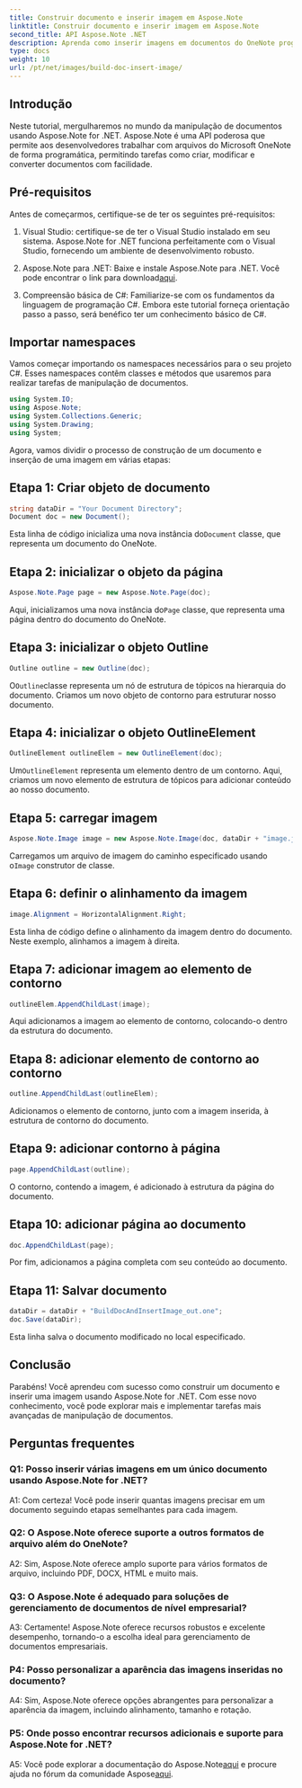 ```yaml
---
title: Construir documento e inserir imagem em Aspose.Note
linktitle: Construir documento e inserir imagem em Aspose.Note
second_title: API Aspose.Note .NET
description: Aprenda como inserir imagens em documentos do OneNote programaticamente usando Aspose.Note for .NET. Etapas fáceis para manipulação perfeita de documentos.
type: docs
weight: 10
url: /pt/net/images/build-doc-insert-image/
---
```

## Introdução

Neste tutorial, mergulharemos no mundo da manipulação de documentos usando Aspose.Note for .NET. Aspose.Note é uma API poderosa que permite aos desenvolvedores trabalhar com arquivos do Microsoft OneNote de forma programática, permitindo tarefas como criar, modificar e converter documentos com facilidade. 

## Pré-requisitos

Antes de começarmos, certifique-se de ter os seguintes pré-requisitos:

1. Visual Studio: certifique-se de ter o Visual Studio instalado em seu sistema. Aspose.Note for .NET funciona perfeitamente com o Visual Studio, fornecendo um ambiente de desenvolvimento robusto.

2.  Aspose.Note para .NET: Baixe e instale Aspose.Note para .NET. Você pode encontrar o link para download[aqui](https://releases.aspose.com/note/net/).

3. Compreensão básica de C#: Familiarize-se com os fundamentos da linguagem de programação C#. Embora este tutorial forneça orientação passo a passo, será benéfico ter um conhecimento básico de C#.

## Importar namespaces

Vamos começar importando os namespaces necessários para o seu projeto C#. Esses namespaces contêm classes e métodos que usaremos para realizar tarefas de manipulação de documentos.

```csharp
using System.IO;
using Aspose.Note;
using System.Collections.Generic;
using System.Drawing;
using System;
```

Agora, vamos dividir o processo de construção de um documento e inserção de uma imagem em várias etapas:

## Etapa 1: Criar objeto de documento

```csharp
string dataDir = "Your Document Directory";
Document doc = new Document();
```

 Esta linha de código inicializa uma nova instância do`Document` classe, que representa um documento do OneNote.

## Etapa 2: inicializar o objeto da página

```csharp
Aspose.Note.Page page = new Aspose.Note.Page(doc);
```

 Aqui, inicializamos uma nova instância do`Page` classe, que representa uma página dentro do documento do OneNote.

## Etapa 3: inicializar o objeto Outline

```csharp
Outline outline = new Outline(doc);
```

 O`Outline`classe representa um nó de estrutura de tópicos na hierarquia do documento. Criamos um novo objeto de contorno para estruturar nosso documento.

## Etapa 4: inicializar o objeto OutlineElement

```csharp
OutlineElement outlineElem = new OutlineElement(doc);
```

 Um`OutlineElement` representa um elemento dentro de um contorno. Aqui, criamos um novo elemento de estrutura de tópicos para adicionar conteúdo ao nosso documento.

## Etapa 5: carregar imagem

```csharp
Aspose.Note.Image image = new Aspose.Note.Image(doc, dataDir + "image.jpg");
```

 Carregamos um arquivo de imagem do caminho especificado usando o`Image` construtor de classe.

## Etapa 6: definir o alinhamento da imagem

```csharp
image.Alignment = HorizontalAlignment.Right;
```

Esta linha de código define o alinhamento da imagem dentro do documento. Neste exemplo, alinhamos a imagem à direita.

## Etapa 7: adicionar imagem ao elemento de contorno

```csharp
outlineElem.AppendChildLast(image);
```

Aqui adicionamos a imagem ao elemento de contorno, colocando-o dentro da estrutura do documento.

## Etapa 8: adicionar elemento de contorno ao contorno

```csharp
outline.AppendChildLast(outlineElem);
```

Adicionamos o elemento de contorno, junto com a imagem inserida, à estrutura de contorno do documento.

## Etapa 9: adicionar contorno à página

```csharp
page.AppendChildLast(outline);
```

O contorno, contendo a imagem, é adicionado à estrutura da página do documento.

## Etapa 10: adicionar página ao documento

```csharp
doc.AppendChildLast(page);
```

Por fim, adicionamos a página completa com seu conteúdo ao documento.

## Etapa 11: Salvar documento

```csharp
dataDir = dataDir + "BuildDocAndInsertImage_out.one";
doc.Save(dataDir);
```

Esta linha salva o documento modificado no local especificado.

## Conclusão

Parabéns! Você aprendeu com sucesso como construir um documento e inserir uma imagem usando Aspose.Note for .NET. Com esse novo conhecimento, você pode explorar mais e implementar tarefas mais avançadas de manipulação de documentos.

## Perguntas frequentes

### Q1: Posso inserir várias imagens em um único documento usando Aspose.Note for .NET?

A1: Com certeza! Você pode inserir quantas imagens precisar em um documento seguindo etapas semelhantes para cada imagem.

### Q2: O Aspose.Note oferece suporte a outros formatos de arquivo além do OneNote?

A2: Sim, Aspose.Note oferece amplo suporte para vários formatos de arquivo, incluindo PDF, DOCX, HTML e muito mais.

### Q3: O Aspose.Note é adequado para soluções de gerenciamento de documentos de nível empresarial?

A3: Certamente! Aspose.Note oferece recursos robustos e excelente desempenho, tornando-o a escolha ideal para gerenciamento de documentos empresariais.

### P4: Posso personalizar a aparência das imagens inseridas no documento?

A4: Sim, Aspose.Note oferece opções abrangentes para personalizar a aparência da imagem, incluindo alinhamento, tamanho e rotação.

### P5: Onde posso encontrar recursos adicionais e suporte para Aspose.Note for .NET?

 A5: Você pode explorar a documentação do Aspose.Note[aqui](https://reference.aspose.com/note/net/) e procure ajuda no fórum da comunidade Aspose[aqui](https://forum.aspose.com/c/note/28).